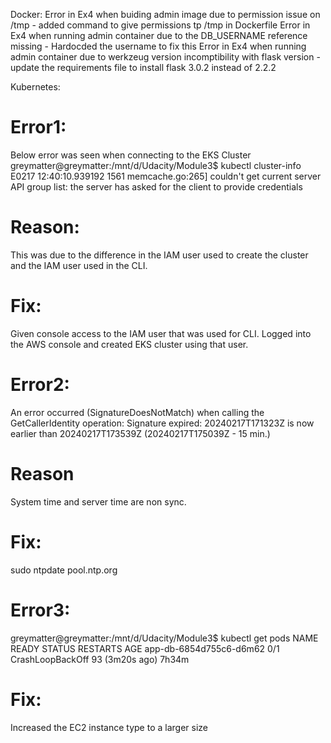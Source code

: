 Docker:
Error in Ex4 when buiding admin image due to permission issue on /tmp - added command to give permissions tp /tmp in Dockerfile
Error in Ex4 when running admin container due to the DB_USERNAME reference missing - Hardocded the username to fix this
Error in Ex4 when running admin container due to werkzeug version incomptibility with flask version - update the requirements file to install flask 3.0.2 instead of 2.2.2

Kubernetes:

# Error1: 
Below error was seen when connecting to the EKS Cluster
greymatter@greymatter:/mnt/d/Udacity/Module3$ kubectl cluster-info
E0217 12:40:10.939192    1561 memcache.go:265] couldn't get current server API group list: the server has asked for the client to provide credentials

# Reason:
This was due to the difference in the IAM user used to create the cluster and the IAM user used in the CLI.

# Fix:
Given console access to the IAM user that was used for CLI.
Logged into the AWS console and created EKS cluster using that user.


# Error2:
An error occurred (SignatureDoesNotMatch) when calling the GetCallerIdentity operation: Signature expired: 20240217T171323Z is now earlier than 20240217T173539Z (20240217T175039Z - 15 min.)

# Reason
System time and server time are non sync.

# Fix:
sudo ntpdate pool.ntp.org

# Error3:
greymatter@greymatter:/mnt/d/Udacity/Module3$ kubectl get pods
NAME                      READY   STATUS             RESTARTS         AGE
app-db-6854d755c6-d6m62   0/1     CrashLoopBackOff   93 (3m20s ago)   7h34m

# Fix:
Increased the EC2 instance type to a larger size